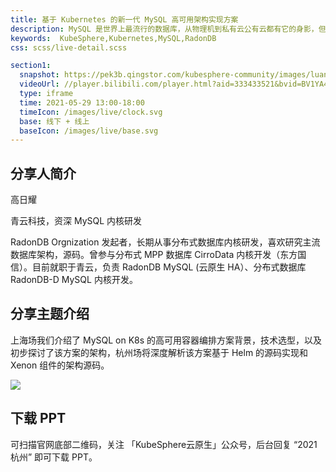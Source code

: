 ```yaml
---
title: 基于 Kubernetes 的新一代 MySQL 高可用架构实现方案
description: MySQL 是世界上最流行的数据库，从物理机到私有云公有云都有它的身影，但是基于 K8s 的 MySQL 高可用集群还是一片处女地。RadonDB MySQL 是基于 MySQL 的高可用、云原生的解决方案，在容器化方面进行了一些探索，支持主从秒级切换，确保业务高可用。主节点发生故障时，集群自动响应并选出新的主节点，从节点发生故障可自动重建并与主节点保持一致。
keywords:  KubeSphere,Kubernetes,MySQL,RadonDB
css: scss/live-detail.scss

section1:
  snapshot: https://pek3b.qingstor.com/kubesphere-community/images/luanxiaofan-hangzhou.jpeg
  videoUrl: //player.bilibili.com/player.html?aid=333433521&bvid=BV1YA41137MQ&cid=347162028&page=1&high_quality=1
  type: iframe
  time: 2021-05-29 13:00-18:00
  timeIcon: /images/live/clock.svg
  base: 线下 + 线上
  baseIcon: /images/live/base.svg
---
```


## 分享人简介

高日耀

青云科技，资深 MySQL 内核研发

RadonDB Orgnization 发起者，长期从事分布式数据库内核研发，喜欢研究主流数据库架构，源码。曾参与分布式 MPP 数据库 CirroData 内核开发（东方国信）。目前就职于青云，负责 RadonDB MySQL (云原生 HA）、分布式数据库 RadonDB-D MySQL 内核开发。

## 分享主题介绍

上海场我们介绍了 MySQL on K8s 的高可用容器编排方案背景，技术选型，以及初步探讨了该方案的架构，杭州场将深度解析该方案基于 Helm 的源码实现和 Xenon 组件的架构源码。

![](https://pek3b.qingstor.com/kubesphere-community/images/hangzhouposter-6.png)

## 下载 PPT

可扫描官网底部二维码，关注 「KubeSphere云原生」公众号，后台回复 “2021 杭州” 即可下载 PPT。


